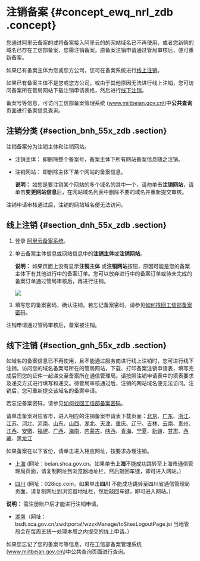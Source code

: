 # 注销备案 {#concept_ewq_nrl_zdb .concept}

您通过阿里云备案的或将备案接入阿里云的的网站域名已不再使用，或者您新购的域名已存在工信部备案，您需注销备案。原备案注销申请通过管局审核后，便可重新备案。

如果已有备案主体为您或您方公司，您可在备案系统进行[线上注销](#section_dnh_55x_zdb)。

如果已有备案主体不是您或您方公司，或由于其他原因无法进行线上注销，您可访问备案所在管局网站下载注销申请表格，然后进行[线下注销](#section_gnh_55x_zdb)。

备案号等信息，可访问工信部备案管理系统 \(www.miitbeian.gov.cn\)中**公共查询** 页面进行备案信息查询。

## 注销分类 {#section_bnh_55x_zdb .section}

注销备案分为注销主体和注销网站。

-   注销主体： 即删除整个备案号，备案主体下所有网站备案信息随之注销。

-   注销网站： 即删除主体下某个网站的备案信息。

    **说明：** 如您是要注销某个网站的多个域名的其中一个，请勿单击**注销网站**，请单击**变更网站信息**后，在网站域名列表中删除不要的域名并重新提交审核。


注销申请审核通过后，注销的网站域名便无法访问。

## 线上注销 {#section_dnh_55x_zdb .section}

1.  登录 [阿里云备案系统](https://beian.aliyun.com/)。
2.  单击备案主体信息或网站信息中的**注销主体**或**注销网站**。

    **说明：** 如果页面上没有显示**注销主体** 或**注销网站**按钮，原因可能是您的备案主体下有其他进行中的备案订单。您可以放弃进行中的备案订单或待未完成的备案订单通过管局审核后，再进行注销。

    ![](http://docs-aliyun.cn-hangzhou.oss.aliyun-inc.com/assets/pic/36936/cn_zh/1486704008737/%E6%B3%A8%E9%94%80.jpg)

3.  填写您的备案密码，确认注销。若忘记备案密码，请参见[如何找回工信部备案密码](../../../../intl.zh-CN/常见问题/其他/如何找回工信部备案密码？.md#)。

注销申请通过管局审核后，备案被注销。

## 线下注销 {#section_gnh_55x_zdb .section}

如域名的备案信息已不再使用，且不能通过服务商进行线上注销时，您可进行线下注销。访问您的域名备案号所在的管局网站，下载、打印备案注销申请表，填写完成后同您的证件一起递交至备案所在通信管理局。请按照注销申请表中的填表要求及递交方式进行填写和递交。待管局审核通过后，注销的网站域名便无法访问。注销后，您可重新提交该域名的备案申请。

若忘记备案密码，请参见[如何找回工信部备案密码](../../../../intl.zh-CN/常见问题/其他/如何找回工信部备案密码？.md#)。

请单击备案对应省市，进入相应的注销备案申请表下载页面：[北京](http://bcainfo.miitbeian.gov.cn/state/outPortal/queryMutualityDownloadInfo.action;jsessionid=1F8CDE6614FE88372567B8E480A1D342?id=7)、[广东](http://gdcainfo.miitbeian.gov.cn/state/outPortal/queryMutualityDownloadInfo.action;jsessionid=11D98F03D10723A0333BB562337D56C8?id=18)、[浙江](http://zcainfo.miitbeian.gov.cn/state/outPortal/queryMutualityDownloadInfo.action?id=31)、[江苏](http://jscainfo.miitbeian.gov.cn/state/outPortal/queryMutualityDownloadInfo.action?id=2)、[河北](http://hbcainfo.miitbeian.gov.cn/state/outPortal/queryMutualityDownloadInfo.action?id=1)、[河南](http://hcainfo.miitbeian.gov.cn/state/outPortal/queryMutualityDownloadInfo.action;jsessionid=6D748424B16D9D7123D701E7F23DEDEA?id=1)、[山东](http://imgs-storage.cdn.aliyuncs.com/help/beian/%E5%B1%B1%E4%B8%9C%E6%B3%A8%E9%94%80%E5%A4%87%E6%A1%88%E7%94%B3%E8%AF%B7%E8%A1%A8.doc?spm=5176.7736988.0.0.fLqgDU&file=%E5%B1%B1%E4%B8%9C%E6%B3%A8%E9%94%80%E5%A4%87%E6%A1%88%E7%94%B3%E8%AF%B7%E8%A1%A8.doc)、[山西](http://sxcainfo.miitbeian.gov.cn/state/outPortal/queryMutualityDownloadInfo.action;jsessionid=2BE81A301C27B3471D3C59ED431E3223?id=2)、[湖北](http://ecainfo.miitbeian.gov.cn/state/outPortal/queryMutualityDownloadInfo.action?id=13)、[天津](http://tjcainfo.miitbeian.gov.cn/state/outPortal/queryMutualityDownloadInfo.action;jsessionid=36EB9C3312F87278EF8568B51DF49963?id=8)、[重庆](http://cqcainfo.miitbeian.gov.cn/state/outPortal/queryMutualityDownloadInfo.action;jsessionid=85B1049BF601BC4F8D55112F85317D11?id=21)、[辽宁](http://lncainfo.miitbeian.gov.cn/state/outPortal/queryMutualityDownloadInfo.action;jsessionid=9BDFDA5DAF494982C45D6A8CD277C225?id=11)、[吉林](http://jlcainfo.miitbeian.gov.cn/state/outPortal/queryMutualityDownloadInfo.action;jsessionid=32C6588B35102D127588F0A589956D8F?id=1)、[云南](http://yncainfo.miitbeian.gov.cn/state/outPortal/queryMutualityDownloadInfo.action;jsessionid=216CA3184F2412B2A347EC17FDDE7AA7?id=2)、[贵州](http://gzcainfo.miitbeian.gov.cn/state/outPortal/queryMutualityDownloadInfo.action;jsessionid=C4C461304A00806C9FAC64BB253325AE?id=16)、[江西](http://jxcainfo.miitbeian.gov.cn/state/outPortal/queryMutualityDownloadInfo.action;jsessionid=8EC4442121772B901CF1FA91934653EA?id=1)、[安徽](http://ahcainfo.miitbeian.gov.cn/state/outPortal/queryMutualityDownloadInfo.action;jsessionid=0C615D2696D48398E28670AEB8A2E5F6?id=12)、[福建](http://fjcainfo.miitbeian.gov.cn/state/outPortal/queryMutualityDownloadInfo.action;jsessionid=F61855270D01B8A48840224BE2C783EA?id=6)、[广西](http://gxcainfo.miitbeian.gov.cn/state/outPortal/queryMutualityDownloadInfo.action;jsessionid=661BA0A41B8CED69985C5C17732FE97E?id=7)、[海南](http://hncainfo.miitbeian.gov.cn/state/outPortal/queryMutualityDownloadInfo.action;jsessionid=9CB990A7B32D67C3061E673AB6767884?id=1)、[内蒙古](http://nmcainfo.miitbeian.gov.cn/state/outPortal/queryMutualityDownloadInfo.action;jsessionid=35AF73896F124C6BB06F6AF328B8733F?id=21)、[陕西](http://shxcainfo.miitbeian.gov.cn/state/outPortal/queryMutualityDownloadInfo.action;jsessionid=51A0874FEBC3C49F793FC38B4C87053F?id=16)、[青海](http://qhcainfo.miitbeian.gov.cn/state/outPortal/queryMutualityDownloadInfo.action;jsessionid=AB4723653C122BD3E67AD222EDB06946?id=9)、[宁夏](http://aliyun_portal_storage.oss-cn-hangzhou.aliyuncs.com/help%2Fbeian%2F%E5%AE%81%E5%A4%8F%E6%B3%A8%E9%94%80%E5%A4%87%E6%A1%88%E7%94%B3%E8%AF%B7%E8%A1%A8.doc?spm=5176.7736988.0.0.isa2SB&file=help%2Fbeian%2F%E5%AE%81%E5%A4%8F%E6%B3%A8%E9%94%80%E5%A4%87%E6%A1%88%E7%94%B3%E8%AF%B7%E8%A1%A8.doc)、[新疆](http://xjcainfo.miitbeian.gov.cn/state/outPortal/queryMutualityDownloadInfo.action;jsessionid=92F9FBEC9DE5D3E5BEC672E9804F56DA?id=16)、[甘肃](http://gscainfo.miitbeian.gov.cn/state/outPortal/queryMutualityDownloadInfo.action;jsessionid=6FF388EF9F0BB2662F7A24AA3C17B801?id=20)、[西藏](http://xzcainfo.miitbeian.gov.cn/state/outPortal/queryMutualityDownloadInfo.action;jsessionid=7ACDC5FF4FD247C5FBD22F8D25F479A8?id=4)、[黑龙江](http://hlcainfo.miitbeian.gov.cn/state/outPortal/queryMutualityDownloadInfo.action;jsessionid=F474AEE96D88343808438A200FBED7F5?id=43)

如果备案在以下省份，请单击进入相应网址，按要求办理注销。

-   [上海](https://beian.shca.gov.cn/) \(网址：beian.shca.gov.cn。如果单击**上海**不能成功跳转至上海市通信管理局页面，请复制网址到浏览器地址栏，然后敲回车键，即可进入网站。\)

-   [四川](http://www.028icp.com/) \(网址：028icp.com。如果单击**四川** 不能成功跳转至四川省通信管理局页面，请复制网址到浏览器地址栏，然后敲回车键，即可进入网站。\)

**说明：** 需注册账户后才能进行注销申请。

-   [湖南](http://bsdt.xca.gov.cn/zwdtportal/wzzxManage/toSitesLogoutPage.jsi)（网址：bsdt.xca.gov.cn/zwdtportal/wzzxManage/toSitesLogoutPage.jsi 当地管局会在每周五统一处理本周之内提交的线上申请。）


如果您忘记了您的备案号等信息，可在工信部备案管理系统 \(www.miitbeian.gov.cn\)中公共查询页面进行查询。

